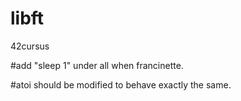 # libft
42cursus

#add "sleep 1" under all when francinette.

#atoi should be modified to behave exactly the same.
